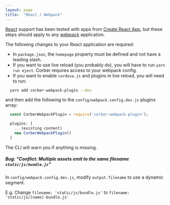 ```yaml
---
layout: page
title:  "React / Webpack"
---
```


[React](https://reactjs.org/) support has been tested with apps from [Create React App](https://github.com/facebookincubator/create-react-app), but these steps should apply to any [webpack](https://webpack.js.org/) application.

The following changes to your React application are required:

- In `package.json`, the `homepage` property must be defined and not have a leading slash.
- If you want to use live reload (you probably do), you will have to run `yarn run eject`. Corber requires access to your webpack config.
- If you want to enable `cordova.js` and plugins in live reload, you will need to run:

```bash
  yarn add corber-webpack-plugin --dev
```

and then add the following to the `config/webpack.config.dev.js` plugins array:

```javascript
  const CorberWebpackPlugin = require('corber-webpack-plugin');

  plugins: [
    ...(existing content)
    new CorberWebpackPlugin()
  ]
```

The CLI will warn you if anything is missing.

##### Bug: "Conflict: Multiple assets emit to the same filename `static/js/bundle.js`"

In `config/webpack.config.dev.js`, modify `output.filename` to use a dynamic segment.

E.g. Change `filename: 'static/js/bundle.js'` to `filename: 'static/js/[name]-bundle.js'`
